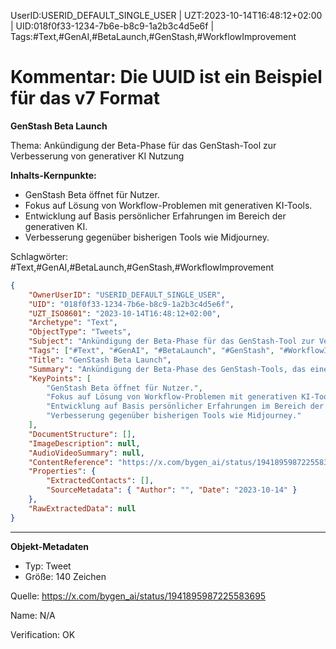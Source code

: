 UserID:USERID_DEFAULT_SINGLE_USER | UZT:2023-10-14T16:48:12+02:00 | UID:018f0f33-1234-7b6e-b8c9-1a2b3c4d5e6f | Tags:#Text,#GenAI,#BetaLaunch,#GenStash,#WorkflowImprovement
# Kommentar: Die UUID ist ein Beispiel für das v7 Format

**GenStash Beta Launch**

Thema: Ankündigung der Beta-Phase für das GenStash-Tool zur Verbesserung von generativer KI Nutzung

**Inhalts-Kernpunkte:**
- GenStash Beta öffnet für Nutzer.
- Fokus auf Lösung von Workflow-Problemen mit generativen KI-Tools.
- Entwicklung auf Basis persönlicher Erfahrungen im Bereich der generativen KI.
- Verbesserung gegenüber bisherigen Tools wie Midjourney.

Schlagwörter: #Text,#GenAI,#BetaLaunch,#GenStash,#WorkflowImprovement

```json
{
    "OwnerUserID": "USERID_DEFAULT_SINGLE_USER",
    "UID": "018f0f33-1234-7b6e-b8c9-1a2b3c4d5e6f",
    "UZT_ISO8601": "2023-10-14T16:48:12+02:00",
    "Archetype": "Text",
    "ObjectType": "Tweets",
    "Subject": "Ankündigung der Beta-Phase für das GenStash-Tool zur Verbesserung von generativer KI Nutzung",
    "Tags": ["#Text", "#GenAI", "#BetaLaunch", "#GenStash", "#WorkflowImprovement"],
    "Title": "GenStash Beta Launch",
    "Summary": "Ankündigung der Beta-Phase des GenStash-Tools, das eine bessere Workflow-Integration für generative KI-Technologien bietet.",
    "KeyPoints": [
        "GenStash Beta öffnet für Nutzer.",
        "Fokus auf Lösung von Workflow-Problemen mit generativen KI-Tools.",
        "Entwicklung auf Basis persönlicher Erfahrungen im Bereich der generativen KI.",
        "Verbesserung gegenüber bisherigen Tools wie Midjourney."
    ],
    "DocumentStructure": [],
    "ImageDescription": null,
    "AudioVideoSummary": null,
    "ContentReference": "https://x.com/bygen_ai/status/1941895987225583695",
    "Properties": {
        "ExtractedContacts": [],
        "SourceMetadata": { "Author": "", "Date": "2023-10-14" }
    },
    "RawExtractedData": null
}
```

---

**Objekt-Metadaten**
- Typ: Tweet
- Größe: 140 Zeichen

Quelle: https://x.com/bygen_ai/status/1941895987225583695

Name: N/A

Verification: OK